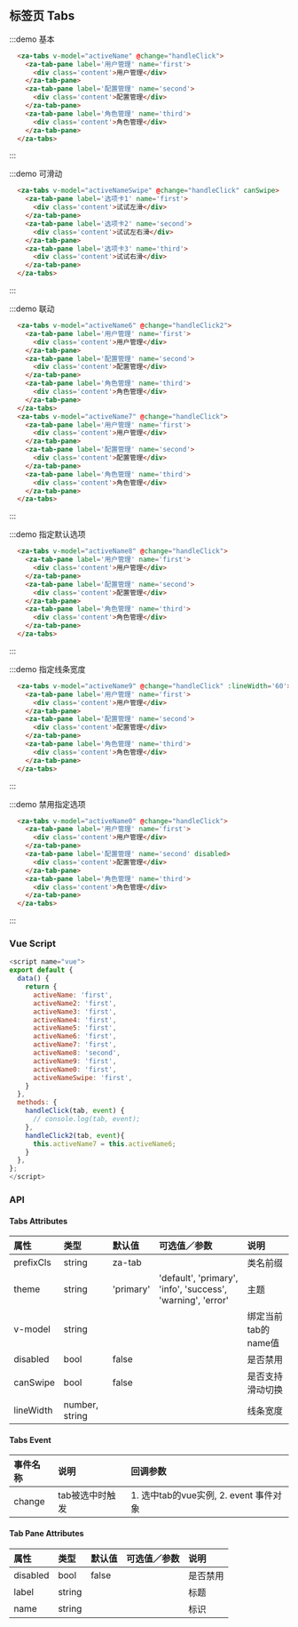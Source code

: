 

## 标签页 Tabs

:::demo 基本
```html
  <za-tabs v-model="activeName" @change="handleClick">
    <za-tab-pane label='用户管理' name='first'>
      <div class='content'>用户管理</div>
    </za-tab-pane>
    <za-tab-pane label='配置管理' name='second'>
      <div class='content'>配置管理</div>
    </za-tab-pane>
    <za-tab-pane label='角色管理' name='third'>
      <div class='content'>角色管理</div>
    </za-tab-pane>
  </za-tabs>
```
:::

:::demo 可滑动
```html
  <za-tabs v-model="activeNameSwipe" @change="handleClick" canSwipe>
    <za-tab-pane label='选项卡1' name='first'>
      <div class='content'>试试左滑</div>
    </za-tab-pane>
    <za-tab-pane label='选项卡2' name='second'>
      <div class='content'>试试左右滑</div>
    </za-tab-pane>
    <za-tab-pane label='选项卡3' name='third'>
      <div class='content'>试试右滑</div>
    </za-tab-pane>
  </za-tabs>
```
:::

:::demo 联动
```html
  <za-tabs v-model="activeName6" @change="handleClick2">
    <za-tab-pane label='用户管理' name='first'>
      <div class='content'>用户管理</div>
    </za-tab-pane>
    <za-tab-pane label='配置管理' name='second'>
      <div class='content'>配置管理</div>
    </za-tab-pane>
    <za-tab-pane label='角色管理' name='third'>
      <div class='content'>角色管理</div>
    </za-tab-pane>
  </za-tabs>
  <za-tabs v-model="activeName7" @change="handleClick">
    <za-tab-pane label='用户管理' name='first'>
      <div class='content'>用户管理</div>
    </za-tab-pane>
    <za-tab-pane label='配置管理' name='second'>
      <div class='content'>配置管理</div>
    </za-tab-pane>
    <za-tab-pane label='角色管理' name='third'>
      <div class='content'>角色管理</div>
    </za-tab-pane>
  </za-tabs>
```
:::

:::demo 指定默认选项
```html
  <za-tabs v-model="activeName8" @change="handleClick">
    <za-tab-pane label='用户管理' name='first'>
      <div class='content'>用户管理</div>
    </za-tab-pane>
    <za-tab-pane label='配置管理' name='second'>
      <div class='content'>配置管理</div>
    </za-tab-pane>
    <za-tab-pane label='角色管理' name='third'>
      <div class='content'>角色管理</div>
    </za-tab-pane>
  </za-tabs>
```
:::

:::demo 指定线条宽度
```html
  <za-tabs v-model="activeName9" @change="handleClick" :lineWidth='60'>
    <za-tab-pane label='用户管理' name='first'>
      <div class='content'>用户管理</div>
    </za-tab-pane>
    <za-tab-pane label='配置管理' name='second'>
      <div class='content'>配置管理</div>
    </za-tab-pane>
    <za-tab-pane label='角色管理' name='third'>
      <div class='content'>角色管理</div>
    </za-tab-pane>
  </za-tabs>
```
:::

:::demo 禁用指定选项
```html
  <za-tabs v-model="activeName0" @change="handleClick">
    <za-tab-pane label='用户管理' name='first'>
      <div class='content'>用户管理</div>
    </za-tab-pane>
    <za-tab-pane label='配置管理' name='second' disabled>
      <div class='content'>配置管理</div>
    </za-tab-pane>
    <za-tab-pane label='角色管理' name='third'>
      <div class='content'>角色管理</div>
    </za-tab-pane>
  </za-tabs>
```
:::

### Vue Script
```javascript
<script name="vue">
export default {
  data() {
    return {
      activeName: 'first',
      activeName2: 'first',
      activeName3: 'first',
      activeName4: 'first',
      activeName5: 'first',
      activeName6: 'first',
      activeName7: 'first',
      activeName8: 'second',
      activeName9: 'first',
      activeName0: 'first',
      activeNameSwipe: 'first',
    }
  },
  methods: {
    handleClick(tab, event) {
      // console.log(tab, event);
    },
    handleClick2(tab, event){
      this.activeName7 = this.activeName6;
    }
  },
};
</script>
```

### API

#### Tabs Attributes

| 属性 | 类型 | 默认值 | 可选值／参数 | 说明 |
| :--- | :--- | :--- | :--- | :--- |
| prefixCls | string | za-tab | | 类名前缀 |
| theme | string | 'primary' | 'default', 'primary', 'info', 'success', 'warning', 'error' | 主题 |
| v-model | string | | | 绑定当前tab的name值 |
| disabled | bool | false | | 是否禁用 |
| canSwipe | bool | false | | 是否支持滑动切换 |
| lineWidth | number, string | | | 线条宽度 |

#### Tabs Event
| 事件名称 | 说明 | 回调参数 |
| :--- | :--- | :--- |
| change | tab被选中时触发 | 1. 选中tab的vue实例, 2. event 事件对象 |


#### Tab Pane Attributes

| 属性 | 类型 | 默认值 | 可选值／参数 | 说明 |
| :--- | :--- | :--- | :--- | :--- |
| disabled | bool | false | | 是否禁用 |
| label | string | | | 标题 |
| name | string | | | 标识 |